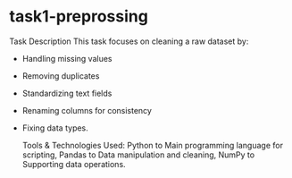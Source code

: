 # task1-preprossing
Task Description
This task focuses on cleaning a raw dataset by:
- Handling missing values
- Removing duplicates
- Standardizing text fields
- Renaming columns for consistency
- Fixing data types.

  Tools & Technologies Used:
  Python to	Main programming language for scripting,
  Pandas to	Data manipulation and cleaning,
  NumPy to Supporting data operations.
